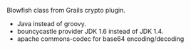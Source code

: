 Blowfish class from Grails crypto plugin.

* Java instead of groovy.
* bouncycastle provider JDK 1.6 instead of JDK 1.4.
* apache commons-codec for base64 encoding/decoding